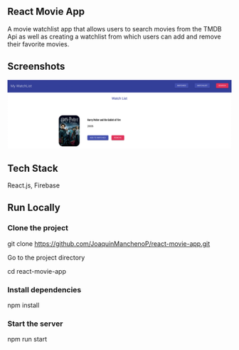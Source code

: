 ## React Movie App

A movie watchlist app that allows users to search movies from the TMDB Api as well as creating a watchlist from which users can add and remove their favorite movies.


## Screenshots
![Alt text](movieapp1.png?raw=true "movieapp1")
<br/>


## Tech Stack
React.js, Firebase


## Run Locally

### Clone the project

git clone https://github.com/JoaquinManchenoP/react-movie-app.git

Go to the project directory

cd react-movie-app

### Install dependencies

npm install

### Start the server 

npm run start
